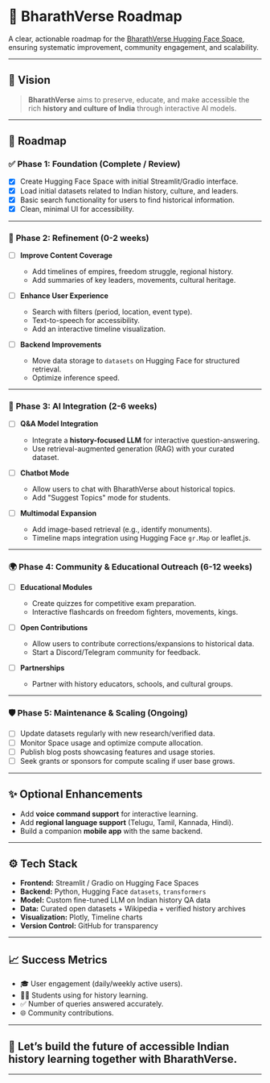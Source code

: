 # 🚀 BharathVerse Roadmap

A clear, actionable roadmap for the [BharathVerse Hugging Face Space](https://huggingface.co/spaces/YuvaKishoreM/bharathverse), ensuring systematic improvement, community engagement, and scalability.

---

## 🎯 Vision

> **BharathVerse** aims to preserve, educate, and make accessible the rich **history and culture of India** through interactive AI models.

---

## 📅 Roadmap

### ✅ **Phase 1: Foundation (Complete / Review)**
- [x] Create Hugging Face Space with initial Streamlit/Gradio interface.
- [x] Load initial datasets related to Indian history, culture, and leaders.
- [x] Basic search functionality for users to find historical information.
- [x] Clean, minimal UI for accessibility.

---

### 🚧 **Phase 2: Refinement (0-2 weeks)**

- [ ] **Improve Content Coverage**
  - Add timelines of empires, freedom struggle, regional history.
  - Add summaries of key leaders, movements, cultural heritage.

- [ ] **Enhance User Experience**
  - Search with filters (period, location, event type).
  - Text-to-speech for accessibility.
  - Add an interactive timeline visualization.

- [ ] **Backend Improvements**
  - Move data storage to `datasets` on Hugging Face for structured retrieval.
  - Optimize inference speed.

---

### 🚀 **Phase 3: AI Integration (2-6 weeks)**

- [ ] **Q&A Model Integration**
  - Integrate a **history-focused LLM** for interactive question-answering.
  - Use retrieval-augmented generation (RAG) with your curated dataset.

- [ ] **Chatbot Mode**
  - Allow users to chat with BharathVerse about historical topics.
  - Add "Suggest Topics" mode for students.

- [ ] **Multimodal Expansion**
  - Add image-based retrieval (e.g., identify monuments).
  - Timeline maps integration using Hugging Face `gr.Map` or leaflet.js.

---

### 🌍 **Phase 4: Community & Educational Outreach (6-12 weeks)**

- [ ] **Educational Modules**
  - Create quizzes for competitive exam preparation.
  - Interactive flashcards on freedom fighters, movements, kings.

- [ ] **Open Contributions**
  - Allow users to contribute corrections/expansions to historical data.
  - Start a Discord/Telegram community for feedback.

- [ ] **Partnerships**
  - Partner with history educators, schools, and cultural groups.

---

### 🛡️ **Phase 5: Maintenance & Scaling (Ongoing)**

- [ ] Update datasets regularly with new research/verified data.
- [ ] Monitor Space usage and optimize compute allocation.
- [ ] Publish blog posts showcasing features and usage stories.
- [ ] Seek grants or sponsors for compute scaling if user base grows.

---

## ✨ Optional Enhancements

- Add **voice command support** for interactive learning.
- Add **regional language support** (Telugu, Tamil, Kannada, Hindi).
- Build a companion **mobile app** with the same backend.

---

## ⚙️ Tech Stack

- **Frontend:** Streamlit / Gradio on Hugging Face Spaces
- **Backend:** Python, Hugging Face `datasets`, `transformers`
- **Model:** Custom fine-tuned LLM on Indian history QA data
- **Data:** Curated open datasets + Wikipedia + verified history archives
- **Visualization:** Plotly, Timeline charts
- **Version Control:** GitHub for transparency

---

## 📈 Success Metrics

- 🎓 User engagement (daily/weekly active users).
- 🧑‍🎓 Students using for history learning.
- ✅ Number of queries answered accurately.
- 🌐 Community contributions.

---

## 🚀 Let’s build the future of **accessible Indian history learning** together with BharathVerse.

---

